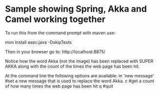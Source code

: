 Sample showing Spring, Akka and Camel working together
=========

To run this from the command prompt with maven use:

mvn install exec:java -DskipTests

Then in your browser go to:
http://localhost:8875/

Notice how the word Akka (not the image) has been replaced with SUPER AKKA along with the count of the times the web page has been hit.

At the command line the following options are available:
m 'new message'   #set a new message that is used to replace the word Akka.
c                 #get a count of how many times the web page has been hit
q                 #quit
